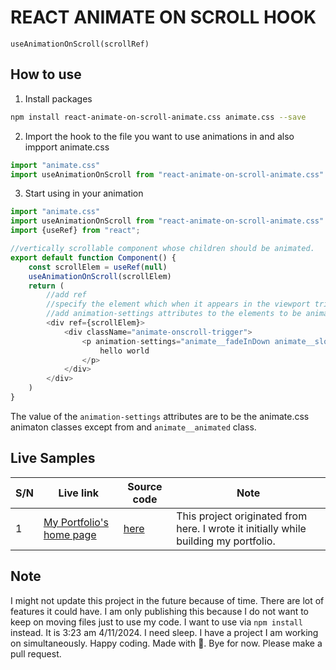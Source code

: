 # REACT ANIMATE ON SCROLL HOOK

`useAnimationOnScroll(scrollRef)`

## How to use

1. Install packages
```bash
npm install react-animate-on-scroll-animate.css animate.css --save
```
2. Import the hook to the file you want to use animations in and also impport animate.css

```javascript
import "animate.css"
import useAnimationOnScroll from "react-animate-on-scroll-animate.css"
```

3. Start using in your animation

```javascript
import "animate.css"
import useAnimationOnScroll from "react-animate-on-scroll-animate.css"
import {useRef} from "react";

//vertically scrollable component whose children should be animated.
export default function Component() {
    const scrollElem = useRef(null)
    useAnimationOnScroll(scrollElem)
    return (
        //add ref
        //specify the element which when it appears in the viewport triggers the animation
        //add animation-settings attributes to the elements to be animated.
        <div ref={scrollElem}>
            <div className="animate-onscroll-trigger">
                <p animation-settings="animate__fadeInDown animate__slower">
                    hello world
                </p>
            </div>
        </div>
    )
}
```

The value of the `animation-settings` attributes are to be the animate.css animaton classes except from and `animate__animated` class.

## Live Samples

S/N | Live link| Source code | Note
----|----------|---------|--
 1 | [My Portfolio's home page](https://dream-dev.vercel.app) | [here](https://github.com/udezueoluomachi/portfolio/blob/main/src/app/page.jsx) | This project originated from here. I wrote it initially while building my portfolio.

 ## Note

 I might not update this project in the future because of time. There are lot of features it could have. I am only publishing this because I do not want to keep on moving files just to use my code. I want to use via `npm install` instead. It is 3:23 am 4/11/2024. I need sleep. I have a project I am working on simultaneously. Happy coding. Made with 🫡. Bye for now. Please make a pull request.